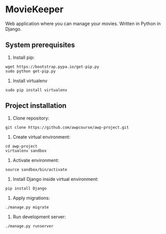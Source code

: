 # MovieKeeper
Web application where you can manage your movies. Written in Python in Django.

System prerequisites
--------------------

1. Install pip:

  ```
  wget https://bootstrap.pypa.io/get-pip.py
  sudo python get-pip.py
  ```

1. Install virtualenv

  ```
  sudo pip install virtualenv
  ```

Project installation
--------------------

1. Clone repository:

  ```
  git clone https://github.com/awpcourse/awp-project.git
  ```

1. Create virtual environment:

  ```
  cd awp-project
  virtualenv sandbox
  ```

1. Activate environment:

  ```
  source sandbox/bin/activate
  ```

1. Install Django inside virtual environment:

  ```
  pip install Django
  ```

1. Apply migrations:

  ```
  ./manage.py migrate
  ```

1. Run development server:

  ```
  ./manage.py runserver
  ```
